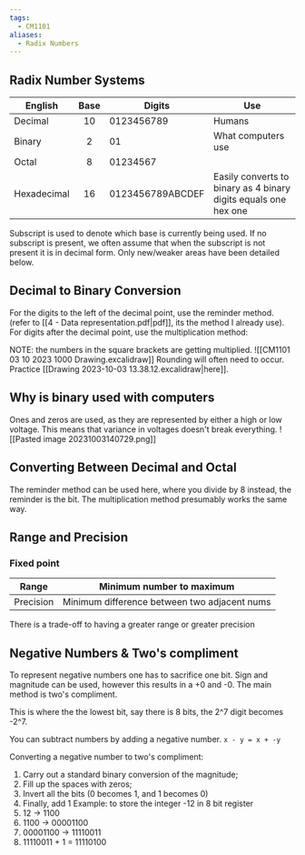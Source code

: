```yaml
---
tags:
  - CM1101
aliases:
  - Radix Numbers
---
```

## Radix Number Systems

| English     | Base | Digits           | Use |
| ----------- |:----:| ---------------- | --- |
| Decimal     |  10  | 0123456789       | Humans    |
| Binary      |  2   | 01               | What computers use    |
| Octal       |  8   | 01234567         |     |
| Hexadecimal |  16  | 0123456789ABCDEF | Easily converts to binary as 4 binary digits equals one hex one    |

Subscript is used to denote which base is currently being used. If no subscript is present, we often assume that when the subscript is not present it is in decimal form. Only new/weaker areas have been detailed below.
## Decimal to Binary Conversion
For the digits to the left of the decimal point, use the reminder method. (refer to [[4 - Data representation.pdf|pdf]], its the method I already use). For digits after the decimal point, use the multiplication method:

NOTE: the numbers in the square brackets are getting multiplied.
![[CM1101 03 10 2023 1000 Drawing.excalidraw]]
Rounding will often need to occur.
Practice [[Drawing 2023-10-03 13.38.12.excalidraw|here]].
## Why is binary used with computers
Ones and zeros are used, as they are represented by either a high or low voltage. This means that variance in voltages doesn't break everything.
![[Pasted image 20231003140729.png]]
## Converting Between Decimal and Octal 
The reminder method can be used here, where you divide by 8 instead, the reminder is the bit. The multiplication method presumably works the same way.
## Range and Precision
### Fixed point
| Range     | Minimum number to maximum                    |
| --------- | -------------------------------------------- |
| Precision | Minimum difference between two adjacent nums |
There is a trade-off to having a greater range or greater precision
## Negative Numbers & Two's compliment
To represent negative numbers one has to sacrifice one bit. Sign and magnitude can be used, however this results in a +0 and -0. The main method is two's compliment.

This is where the the lowest bit, say there is 8 bits, the 2^7 digit becomes -2^7.

You can subtract numbers by adding a negative number. `x - y = x + -y`

Converting a negative number to two's compliment:
1) Carry out a standard binary conversion of the magnitude;
2) Fill up the spaces with zeros;
3) Invert all the bits (0 becomes 1, and 1 becomes 0)
4) Finally, add 1
Example: to store the integer -12 in 8 bit register
1) 12 → 1100
2) 1100 → 00001100
3) 00001100 → 11110011
4) 11110011 + 1 = 11110100

